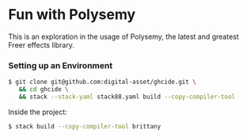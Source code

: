 # Fun with Polysemy

This is an exploration in the usage of Polysemy, the latest and greatest Freer effects library.


### Setting up an Environment

```bash
$ git clone git@github.com:digital-asset/ghcide.git \
   && cd ghcide \
   && stack --stack-yaml stack88.yaml build --copy-compiler-tool
```

Inside the project:
```bash
$ stack build --copy-compiler-tool brittany
```
